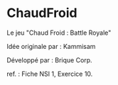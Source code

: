 # ChaudFroid
Le jeu "Chaud Froid : Battle Royale"

Idée originale par : Kammisam

Développé par : Brique Corp.

ref. : Fiche NSI 1, Exercice 10.

